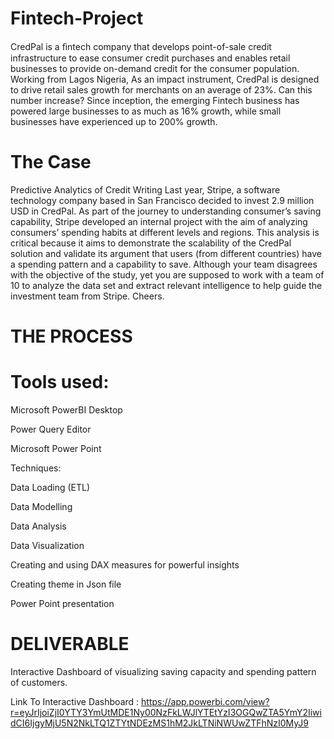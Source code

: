 # Fintech-Project

CredPal is a ﬁntech company that develops point-of-sale credit infrastructure to ease consumer credit purchases and enables retail businesses to provide on-demand credit for the consumer population. Working from Lagos Nigeria,
As an impact instrument, CredPal is designed to drive retail sales growth for merchants on an average of 23%. Can this number increase? Since inception, the emerging Fintech business has powered large businesses to as much as 16% growth, while small businesses have experienced up to 200% growth.

# The Case

Predictive Analytics of Credit Writing
Last year, Stripe, a software technology company based in San Francisco decided to invest 2.9 million USD in CredPal. As part of the journey to understanding consumer’s saving capability, Stripe developed an internal project with the aim of analyzing consumers’ spending habits at different levels and regions. This analysis is critical because it aims to demonstrate the scalability of the CredPal solution and validate its argument that users (from different countries) have a spending pattern and a capability to save.
Although your team disagrees with the objective of the study, yet you are supposed to work with a team of 10 to analyze the data set and extract relevant intelligence to help guide the investment team from Stripe.
Cheers.

# THE PROCESS

# Tools used:

Microsoft PowerBI Desktop

Power Query Editor

Microsoft Power Point

Techniques:

Data Loading (ETL)

Data Modelling

Data Analysis

Data Visualization

Creating and using DAX measures for powerful insights

Creating theme in Json file

Power Point presentation

# DELIVERABLE

Interactive Dashboard of visualizing saving capacity and spending pattern of customers. 

Link To Interactive Dashboard : https://app.powerbi.com/view?r=eyJrIjoiZjI0YTY3YmUtMDE1Ny00NzFkLWJlYTEtYzI3OGQwZTA5YmY2IiwidCI6IjgyMjU5N2NkLTQ1ZTYtNDEzMS1hM2JkLTNiNWUwZTFhNzI0MyJ9

